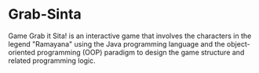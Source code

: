 # Grab-Sinta
Game
Grab it Sita! is an interactive game that involves the characters in the legend "Ramayana" using the Java programming language 
and the object-oriented programming (OOP) paradigm to design the game structure and related programming logic.

